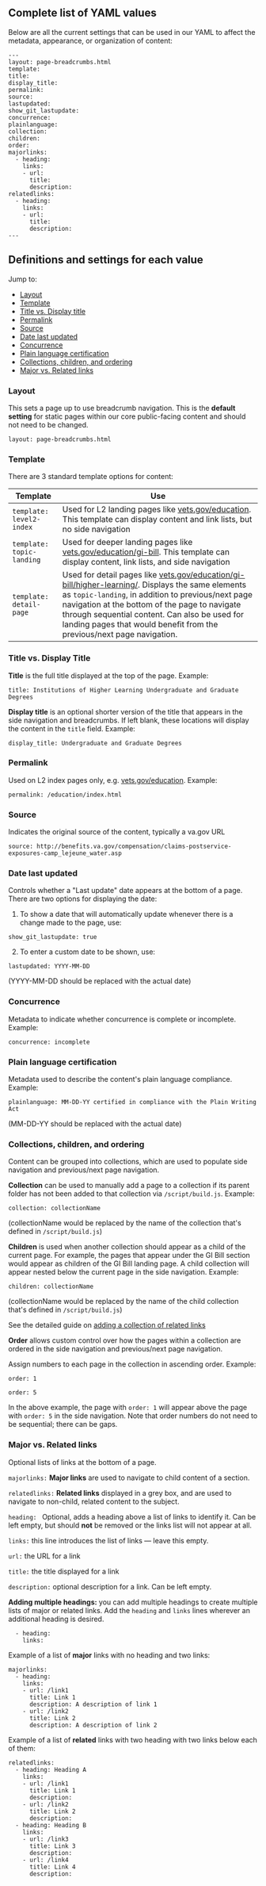 ## Complete list of YAML values

Below are all the current settings that can be used in our YAML to affect the metadata, appearance, or organization of content:

```
---
layout: page-breadcrumbs.html
template:
title:
display_title:
permalink:
source:
lastupdated:
show_git_lastupdate:
concurrence:
plainlanguage:
collection:
children:
order:
majorlinks:
  - heading:
    links:
    - url:
      title:
      description:
relatedlinks:
  - heading:
    links:
    - url:
      title:
      description:
---
```

## Definitions and settings for each value

Jump to:

- [Layout](/templates-and-guides/guides/Working_with_Templates.md#layout)
- [Template](/templates-and-guides/guides/Working_with_Templates.md#template)
- [Title vs. Display title](/templates-and-guides/guides/Working_with_Templates.md#title-vs-display-title)
- [Permalink](/templates-and-guides/guides/Working_with_Templates.md#permalink)
- [Source](/templates-and-guides/guides/Working_with_Templates.md#source)
- [Date last updated](/templates-and-guides/guides/Working_with_Templates.md#date-last-updated)
- [Concurrence](/templates-and-guides/guides/Working_with_Templates.md#concurrence)
- [Plain language certification](/templates-and-guides/guides/Working_with_Templates.md#plain-language-certification)
- [Collections, children, and ordering](/templates-and-guides/guides/Working_with_Templates.md#collections-children-and-ordering)
- [Major vs. Related links](/templates-and-guides/guides/Working_with_Templates.md#major-vs-related-links)

### Layout

This sets a page up to use breadcrumb navigation. This is the **default setting** for static pages within our core public-facing content and should not need to be changed.

`layout: page-breadcrumbs.html`

### Template

There are 3 standard template options for content:

| Template                   | Use                                      |
| -------------------------- | ---------------------------------------- |
| `template: level2-index `  | Used for L2 landing pages like [vets.gov/education](http://vets.gov/education). This template can display content and link lists, but no side navigation |
| `template: topic-landing ` | Used for deeper landing pages like [vets.gov/education/gi-bill](http://vets.gov/education/gi-bill/). This template can display content, link lists, and side navigation |
| `template: detail-page `   | Used for detail pages like [vets.gov/education/gi-bill/higher-learning/](http://vets.gov/education/gi-bill/higher-learning/). Displays the same elements as `topic-landing`, in addition to previous/next page navigation at the bottom of the page to navigate through sequential content. Can also be used for landing pages that would benefit from the previous/next page navigation. |

### Title vs. Display Title

**Title** is the full title displayed at the top of the page. Example:

`title: Institutions of Higher Learning Undergraduate and Graduate Degrees`

**Display title** is an optional shorter version of the title that appears in the side navigation and breadcrumbs. If left blank, these locations will display the content in the `title` field. Example:

`display_title: Undergraduate and Graduate Degrees`

### Permalink

Used on L2 index pages only, e.g. [vets.gov/education](http://vets.gov/education). Example:

`permalink: /education/index.html`

### Source

Indicates the original source of the content, typically a va.gov URL

`source: http://benefits.va.gov/compensation/claims-postservice-exposures-camp_lejeune_water.asp`

### Date last updated

Controls whether a "Last update" date appears at the bottom of a page. There are two options for displaying the date:

1. To show a date that will automatically update whenever there is a change made to the page, use:

`show_git_lastupdate: true`

2. To enter a custom date to be shown, use:

`lastupdated: YYYY-MM-DD`

(YYYY-MM-DD should be replaced with the actual date)

### Concurrence

Metadata to indicate whether concurrence is complete or incomplete. Example:

`concurrence: incomplete`

### Plain language certification

Metadata used to describe the content's plain language compliance. Example:

`plainlanguage: MM-DD-YY certified in compliance with the Plain Writing Act`

(MM-DD-YY should be replaced with the actual date)

### Collections, children, and ordering

Content can be grouped into collections, which are used to populate side navigation and previous/next page navigation.

**Collection** can be used to manually add a page to a collection if its parent folder has not been added to that collection via `/script/build.js`. Example:

`collection: collectionName`

(collectionName would be replaced by the name of the collection that's defined in `/script/build.js`)

**Children** is used when another collection should appear as a child of the current page. For example, the pages that appear under the GI Bill section would appear as children of the GI Bill landing page. A child collection will appear nested below the current page in the side navigation. Example:

`children: collectionName`

(collectionName would be replaced by the name of the child collection that's defined in `/script/build.js`)

See the detailed guide on [adding a collection of related links](https://github.com/department-of-veterans-affairs/vets-website/blob/master/docs/HowtoCreateCollectionsOrRelatedLinksInMetalsmith.md)

**Order** allows custom control over how the pages within a collection are ordered in the side navigation and previous/next page navigation.

Assign numbers to each page in the collection in ascending order. Example:

`order: 1`

`order: 5`

In the above example, the page with `order: 1` will appear above the page with `order: 5` in the side navigation. Note that order numbers do not need to be sequential; there can be gaps.

### Major vs. Related links

Optional lists of links at the bottom of a page.

`majorlinks:` **Major links** are used to navigate to child content of a section.

`relatedlinks:` **Related links** displayed in a grey box, and are used to navigate to non-child, related content to the subject.

`heading: ` Optional, adds a heading above a list of links to identify it. Can be left empty, but should **not** be removed or the links list will not appear at all.

`links:` this line introduces the list of links — leave this empty.

`url:` the URL for a link

`title:` the title displayed for a link

`description:` optional description for a link. Can be left empty.

**Adding multiple headings:** you can add multiple headings to create multiple lists of major or related links. Add the `heading` and `links` lines wherever an additional heading is desired.

```
  - heading:
    links:
```

Example of a list of **major** links with no heading and two links:

```
majorlinks:
  - heading:
    links:
    - url: /link1
      title: Link 1
      description: A description of link 1
    - url: /link2
      title: Link 2
      description: A description of link 2
```

Example of a list of **related** links with two heading with two links below each of them:

```
relatedlinks:
  - heading: Heading A
    links:
    - url: /link1
      title: Link 1
      description:
    - url: /link2
      title: Link 2
      description:
  - heading: Heading B
    links:
    - url: /link3
      title: Link 3
      description:
    - url: /link4
      title: Link 4
      description:
```
